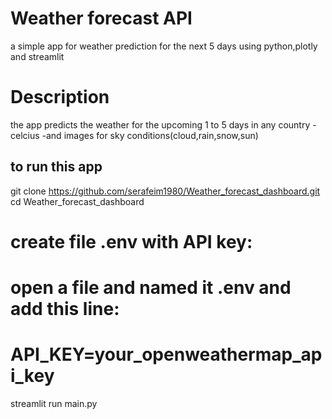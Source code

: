 # Weather forecast API
a simple app for weather prediction for the next 5 days using python,plotly and streamlit
# Description 
the app predicts the weather for the upcoming 1 to 5 days in any country
-celcius
-and images for sky conditions(cloud,rain,snow,sun)
## to run this app
git clone https://github.com/serafeim1980/Weather_forecast_dashboard.git
cd Weather_forecast_dashboard

# create file .env with API key:
# open a file and named it .env and add this line:
# API_KEY=your_openweathermap_api_key

streamlit run main.py
